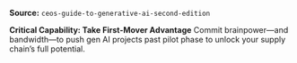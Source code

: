 **Source:** `ceos-guide-to-generative-ai-second-edition`

**Critical Capability: Take First-Mover Advantage**
Commit brainpower—and bandwidth—to push gen AI projects past pilot phase to unlock your supply chain’s full potential.
